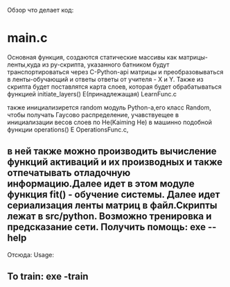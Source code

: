 Обзор что делает код:

main.c
======
Основная функция, создаются статические массивы как матрицы-ленты,куда из py-скрипта, указанного батником
будут транспортироваться через C-Python-api матрицы и преобразовываться в ленты-обучающий и ответы ответы от учителя - X и Y.
Также из скрипта будет поставлятся карта слоев, которая будет обрабатываться
функцией initiate_layers() E(принадлежащая) LearnFunc.c
                                            
также инициализирется random модуль Python-а,его класс Random, чтобы получать Гаусово распределение, учавствуещее
в инициализации весов слоев по He(Kaiming He) в машинно подобной функции operations() E OperationsFunc.c,
                                                                                        
в ней также можно производить вычисление функций активаций и их производных и также отпечатывать отладочную
информацию.Далее идет в этом модуле функция fit() - обучение системы.
Далее идет сериализация ленты матриц в файл.Скрипты лежат в src/python.
Возможно тренировка и предсказание сети.
Получить помощь:
exe --help
----------
Отсюда:
Usage:

To train:       exe -train <lr> <epochs> <script to train> <weights file to save> -debug
----------------------------------------------------------------------------------------
To predict:     exe -predict -direct|-backward <script to ask> <file with weights> -debug
-----------------------------------------------------------------------------------------

Далее короче: 

СPyFunc.c
=========
Функции в основном связанные с C-Python-api,есть важная функция do_custum_func() - которая
выполняет определенную функцию из модуля и возвращает результат.

LearnFunc.c
===========
Основные функции обучения и инициализации слоев

FitFunc.c
=========
Функция настройки системы, принимает обучающие наборы X и Y.

OperationsFunc.c
================
Машинно(механизмо) подобная функция для различных действий в том числе инициализация одним числом по He,
функции активации, их производные, что-то отпечать.

WorkWiArr.c
===========
Копирование (статических) массивов (матриц) друг в друга, например для использования их в локальных
областях функции.

DeserializAnCreateNetFunc.c 
===========================
Десериализация ленты матриц из файла